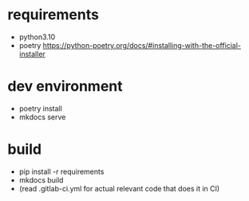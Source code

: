 # requirements

- python3.10
- poetry https://python-poetry.org/docs/#installing-with-the-official-installer

# dev environment

- poetry install
- mkdocs serve

# build

- pip install -r requirements
- mkdocs build
- (read .gitlab-ci.yml for actual relevant code that does it in CI)